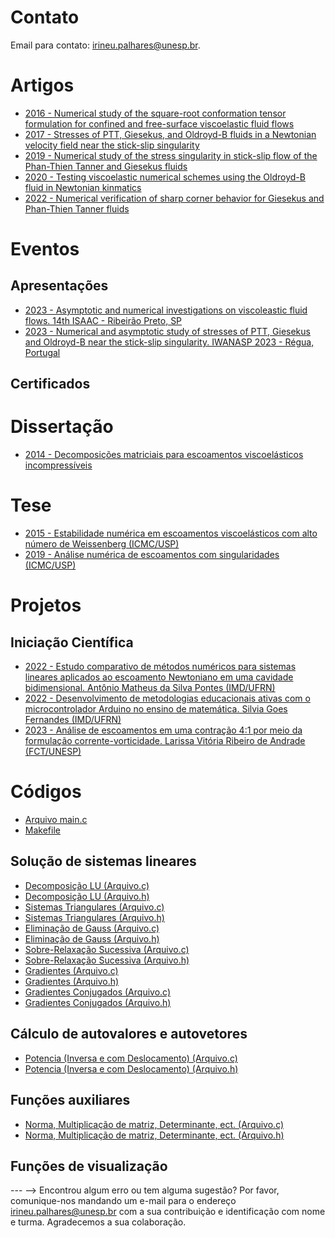 <!-- # Informações Gerais
As informações sobre a oferta da disciplina no período 2020.2 podem ser lidas no [Plano de Curso](https://drive.google.com/file/d/1P5gzhI-wrO_lZKLjTi2-reVs7j3ia8bb/view?usp=sharing). Uma live de dúvidas sobre esse plano pode ser assistida [aqui](https://drive.google.com/drive/folders/1H70yHhUw56rLBTXCzbOfJ-ODy1v9OkPd?usp=sharing). -->

# Contato
Email para contato: [irineu.palhares@unesp.br](mailto:irineu.palhares@unesp.br).

# Artigos
- [2016 - Numerical study of the square-root conformation tensor formulation for confined and free-surface viscoelastic fluid flows](materiais/2016_Square_Root_Stabilization.pdf)
- [2017 - Stresses of PTT, Giesekus, and Oldroyd-B fluids in a Newtonian velocity field near the stick-slip singularity](materiais/2017_Stick_Slip_Asymptotic_OldB_Newtonian.pdf)
- [2019 - Numerical study of the stress singularity in stick-slip flow of the Phan-Thien Tanner and Giesekus fluids](materiais/2019_Stick_Slip_Numerics.pdf)
- [2020 - Testing viscoelastic numerical schemes using the Oldroyd-B fluid in Newtonian kinmatics](materiais/2020_OldB_Newtonian_Velocity.pdf)
- [2022 - Numerical verification of sharp corner behavior for Giesekus and Phan-Thien Tanner fluids](materiais/2022_Numerical_Verification.pdf)


# Eventos

## Apresentações
- [2023 - Asymptotic and numerical investigations on viscoleastic fluid flows. 14th ISAAC - Ribeirão Preto, SP](materiais/2023_14thISAAC.pdf)
- [2023 - Numerical and asymptotic study of stresses of PTT, Giesekus and Oldroyd-B near the stick-slip singularity. IWANASP 2023 - Régua, Portugal](materiais/IWANASP_2023.pdf)

## Certificados

# Dissertação
- [2014 - Decomposições matriciais para escoamentos viscoelásticos incompressíveis](materiais/2014_Irineu_Minha_Dissertacao.pdf)

# Tese
- [2015 - Estabilidade numérica em escoamentos viscoelásticos com alto número de Weissenberg (ICMC/USP)](materiais/2015_Irineu_Qualificacao_Doutorado.pdf)
- [2019 - Análise numérica de escoamentos com singularidades (ICMC/USP)](materiais/2019_IrineuLopesPalharesJunior_revisada.pdf)

# Projetos

## Iniciação Científica
- [2022 - Estudo comparativo de métodos numéricos para sistemas lineares aplicados ao escoamento Newtoniano em uma cavidade bidimensional. Antônio Matheus da Silva Pontes (IMD/UFRN)](materiais/2022_AntonioMatheusPontes.pdf)
- [2022 - Desenvolvimento de metodologias educacionais ativas com o microcontrolador Arduino no ensino de matemática. Silvia Goes Fernandes (IMD/UFRN)](materiais/2022_Arduino.pdf)
- [2023 - Análise de escoamentos em uma contração 4:1 por meio da formulação corrente-vorticidade. Larissa Vitória Ribeiro de Andrade (FCT/UNESP)](materiais/PlanoTrabalhoIC.pdf)

# Códigos
- [Arquivo main.c](materiais/main.c)
- [Makefile](/materiais/makefile)
  
## Solução de sistemas lineares
- [Decomposição LU (Arquivo.c)](materiais/LUdecomposition.c)
- [Decomposição LU (Arquivo.h)](materiais/LUdecomposition.h)
- [Sistemas Triangulares (Arquivo.c)](materiais/SistemasTriangulares.c)
- [Sistemas Triangulares (Arquivo.h)](materiais/SistemasTriangulares.h)
- [Eliminação de Gauss (Arquivo.c)](materiais/GaussianElimination.c)
- [Eliminação de Gauss (Arquivo.h)](materiais/GaussianElimination.h)
- [Sobre-Relaxação Sucessiva (Arquivo.c)](materiais/SOR.c)
- [Sobre-Relaxação Sucessiva (Arquivo.h)](materiais/SOR.h)
- [Gradientes (Arquivo.c)](materiais/GradientMethod.c)
- [Gradientes (Arquivo.h)](materiais/GradientMethod.h)
- [Gradientes Conjugados (Arquivo.c)](materiais/ConjugateGradientMethod.c)
- [Gradientes Conjugados (Arquivo.h)](materiais/ConjugateGradientMethod.h)
  
## Cálculo de autovalores e autovetores
- [Potencia (Inversa e com Deslocamento) (Arquivo.c)](materiais/MetodoPotencia.c)
- [Potencia (Inversa e com Deslocamento) (Arquivo.h)](materiais/MetodoPotencia.h)

## Funções auxiliares
- [Norma, Multiplicação de matriz, Determinante, ect. (Arquivo.c)](materiais/FuncoesAuxiliares.c)
- [Norma, Multiplicação de matriz, Determinante, ect. (Arquivo.h)](materiais/FuncoesAuxiliares.h)

## Funções de visualização

--- -->
Encontrou algum erro ou tem alguma sugestão? Por favor, comunique-nos mandando um e-mail para o endereço [irineu.palhares@unesp.br](mailto:irineu.palhares@unesp.br) com a sua contribuição e identificação com nome e turma. Agradecemos a sua colaboração.
